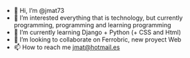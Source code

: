 - 👋 Hi, I’m @jmat73
- 👀 I’m interested everything that is technology, but currently programming, programming and learning programming
- 🌱 I’m currently learning Django + Python (+ CSS and Html)
- 💞️ I’m looking to collaborate on Ferrobric, new proyect Web
- 📫 How to reach me jmat@hotmail.es

<!---
jmat73/jmat73 is a ✨ special ✨ repository because its `README.md` (this file) appears on your GitHub profile.
You can click the Preview link to take a look at your changes.
--->
